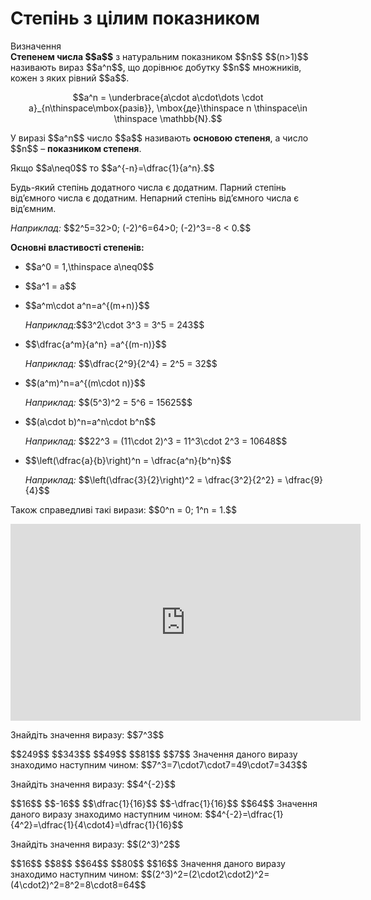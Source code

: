 # Степінь з цілим показником

<div class="space">
<div class="eoz-wrap">
<span class="eoz">Визначення</span>
<div class="eoz-text">
<b>Степенем числа $$a$$</b> з натуральним показником $$n$$ $$(n>1)$$ називають вираз $$a^n$$, що дорівнює добутку $$n$$ множників, кожен з яких рівний $$a$$. <p align="center">$$a^n = \underbrace{a\cdot a\cdot\dots \cdot a}_{n\thinspace\mbox{разів}}, \mbox{де}\thinspace n \thinspace\in \thinspace \mathbb{N}.$$</p>
</div>
</div>
</div>

<p>У виразі $$a^n$$ число $$a$$ називають <b>основою степеня</b>, а число $$n$$ – <b>показником степеня</b>.</p>

<p>Якщо $$a\neq0$$ то $$a^{-n}=\dfrac{1}{a^n}.$$</p> 

<p>Будь-який степінь додатного числа є додатним. Парний степінь від’ємного числа є додатним. Непарний степінь від’ємного числа є від’ємним.</p>
<div class="space"></div>
<p><i>Наприклад:</i> $$2^5=32>0; (-2)^6=64>0; (-2)^3=-8 < 0.$$</p>
<div class="space"></div>
<p><b>Основні властивості степенів:</b></p>

<ul>
<li><p>$$a^0 = 1,\thinspace a\neq0$$</p></li>
<li><p>$$a^1 = a$$</p></li>
<li><p>$$a^m\cdot a^n=a^{(m+n)}$$</p></li>
<p><i>Наприклад:</i>$$3^2\cdot 3^3 = 3^5 = 243$$</p>
<li><p>$$\dfrac{a^m}{a^n} =a^{(m-n)}$$</p></li>
<p><i>Наприклад:</i> $$\dfrac{2^9}{2^4} = 2^5 = 32$$</p>
<li><p>$$(a^m)^n=a^{(m\cdot n)}$$</p></li>
<p><i>Наприклад:</i> $$(5^3)^2 = 5^6 = 15625$$</p>
<li><p>$$(a\cdot b)^n=a^n\cdot b^n$$</p></li>
<p><i>Наприклад:</i> $$22^3 = (11\cdot 2)^3 = 11^3\cdot 2^3 = 10648$$</p>
<li><p>$$\left(\dfrac{a}{b}\right)^n = \dfrac{a^n}{b^n}$$</p></li>
<p><i>Наприклад:</i> $$\left(\dfrac{3}{2}\right)^2 = \dfrac{3^2}{2^2} = \dfrac{9}{4}$$</p>
</ul>

<p>Також справедливі такі вирази: $$0^n = 0; 1^n = 1.$$</p>

<div class="fluidMedia">
<iframe align="center" width="560" height="315" src="https://www.youtube.com/embed/sui7taGUDFI" frameborder="0" allowfullscreen></iframe>
</div>
<div class="popup">
</div>

<div class="space"></div>

<quiz correctLabel="correct" incorrectLabel="incorrect" checkLabel="check">
    <question text="">
        <p>Знайдіть значення виразу: $$7^3$$</p>
        <answer>$$249$$</answer>
        <answer correct>$$343$$</answer>
        <answer>$$49$$</answer>
        <answer>$$81$$</answer>
        <answer>$$7$$</answer>
        <explanation>
        Значення даного виразу знаходимо наступним чином: $$7^3=7\cdot7\cdot7=49\cdot7=343$$
        </explanation>
    </question>
    <question text="">
        <p>Знайдіть значення виразу: $$4^{-2}$$</p>
        <answer>$$16$$</answer>
        <answer>$$-16$$</answer>
        <answer correct>$$\dfrac{1}{16}$$</answer>
        <answer>$$-\dfrac{1}{16}$$</answer>
        <answer>$$64$$</answer>
        <explanation>
        Значення даного виразу знаходимо наступним чином: $$4^{-2}=\dfrac{1}{4^2}=\dfrac{1}{4\cdot4}=\dfrac{1}{16}$$
        </explanation>
    </question>
    <question text="">
        <p>Знайдіть значення виразу: $$(2^3)^2$$</p>
        <answer>$$16$$</answer>
        <answer>$$8$$</answer>
        <answer correct>$$64$$</answer>
        <answer>$$80$$</answer>
        <answer>$$16$$</answer>
        <explanation>
        Значення даного виразу знаходимо наступним чином: $$(2^3)^2=(2\cdot2\cdot2)^2=(4\cdot2)^2=8^2=8\cdot8=64$$
        </explanation>
    </question>
</quiz>
